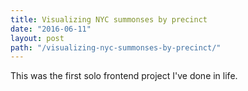 ```yaml
---
title: Visualizing NYC summonses by precinct
date: "2016-06-11"
layout: post
path: "/visualizing-nyc-summonses-by-precinct/"
---
```


This was the first solo frontend project I've done in life.
